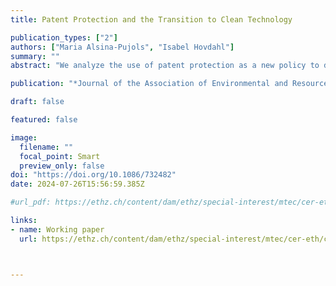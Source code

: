 ```yaml
---
title: Patent Protection and the Transition to Clean Technology

publication_types: ["2"]
authors: ["Maria Alsina-Pujols", "Isabel Hovdahl"]
summary: ""
abstract: "We analyze the use of patent protection as a new policy to direct technical change to clean technology. Contrary to popular belief, it is dirty (and not clean) innovations that should be excluded from patent protection to reduce emissions. In the short-run, removing patent protection on dirty technology increases emissions. However, the reduced markup on dirty technology can induce clean innovation, reducing emissions in the long-run. We use a general equilibrium model to show both analytically and numerically that removing patent protection on dirty technology can indeed promote the energy transition and reduce the cost of mitigating climate change."

publication: "*Journal of the Association of Environmental and Resource Economists, forthcoming*"

draft: false

featured: false

image:
  filename: ""
  focal_point: Smart
  preview_only: false
doi: "https://doi.org/10.1086/732482"  
date: 2024-07-26T15:56:59.385Z

#url_pdf: https://ethz.ch/content/dam/ethz/special-interest/mtec/cer-eth/cer-eth-dam/documents/working-papers/wp-23-385.pdf

links: 
- name: Working paper
  url: https://ethz.ch/content/dam/ethz/special-interest/mtec/cer-eth/cer-eth-dam/documents/working-papers/wp-23-385.pdf



---
```

